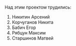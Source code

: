 Над этим проектом трудились:
 1) Никитин Арсений
 2) Корчуганов Никита
 3) Бабич Егор
 4) Рябцун Максим
 5) Старшинов Матвей
